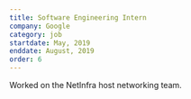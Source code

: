 ```yaml
---
title: Software Engineering Intern
company: Google
category: job
startdate: May, 2019
enddate: August, 2019
order: 6
---
```

Worked on the NetInfra host networking team.
